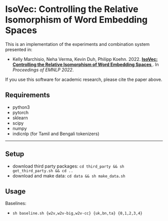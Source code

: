 IsoVec: Controlling the Relative Isomorphism of Word Embedding Spaces
======================

This is an implementation of the experiments and combination system presented
in:
- Kelly Marchisio, Neha Verma, Kevin Duh, Philipp Koehn. 2022. **[IsoVec: Controlling the Relative Isomorphism of Word Embedding Spaces
](https://arxiv.org/abs/2210.05098)**. In *Proceedings of EMNLP 2022*.

If you use this software for academic research, please cite the paper above.

Requirements
--------
- python3
- pytorch
- sklearn
- scipy
- numpy
- indicnlp (for Tamil and Bengali tokenizers)
--------

Setup
-------
- download third party packages: `cd third_party && sh get_third_party.sh && cd ..`
- download and make data: `cd data && sh make_data.sh`

Usage
-------

Baselines:
- `sh baseline.sh {w2v,w2v-big,w2v-cc} {uk,bn,ta} {0,1,2,3,4}`

